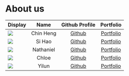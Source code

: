 # About us

Display | Name | Github Profile | Portfolio 
--------|:----:|:--------------:|:---------:
![](https://via.placeholder.com/100.png?text=Photo) | Chin Heng | [Github](https://github.com/) | [Portfolio](docs/team/johndoe.md)
![](https://via.placeholder.com/100.png?text=Photo) | Si Hao | [Github](https://github.com/) | [Portfolio](docs/team/johndoe.md)
![](https://via.placeholder.com/100.png?text=Photo) | Nathaniel | [Github](https://github.com/) | [Portfolio](docs/team/johndoe.md)
![](https://via.placeholder.com/100.png?text=Photo) | Chloe | [Github](https://github.com/) | [Portfolio](docs/team/johndoe.md)
![](https://via.placeholder.com/100.png?text=Photo) | Yilun | [Github](https://github.com/) | [Portfolio](docs/team/johndoe.md)
